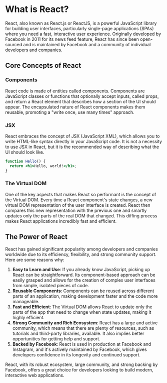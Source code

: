 # What is React?

React, also known as React.js or ReactJS, is a powerful JavaScript library for building user interfaces, particularly single-page applications (SPAs) where you need a fast, interactive user experience. Originally developed by Facebook in 2011 for its news feed feature, React has since been open-sourced and is maintained by Facebook and a community of individual developers and companies.

## Core Concepts of React

### Components

React code is made of entities called components. Components are JavaScript classes or functions that optionally accept inputs, called props, and return a React element that describes how a section of the UI should appear. The encapsulated nature of React components makes them reusable, promoting a "write once, use many times" approach.

### JSX

React embraces the concept of JSX (JavaScript XML), which allows you to write HTML-like syntax directly in your JavaScript code. It is not a necessity to use JSX in React, but it is the recommended way of describing what the UI should look like.

```jsx
function Hello() {
  return <h1>Hello, world!</h1>;
}
```

### The Virtual DOM

One of the key aspects that makes React so performant is the concept of the Virtual DOM. Every time a React component's state changes, a new virtual DOM representation of the user interface is created. React then compares this new representation with the previous one and smartly updates only the parts of the real DOM that changed. This diffing process makes React applications incredibly fast and efficient.

## The Power of React

React has gained significant popularity among developers and companies worldwide due to its efficiency, flexibility, and strong community support. Here are some reasons why:

1. **Easy to Learn and Use**: If you already know JavaScript, picking up React can be straightforward. Its component-based approach can be easily grasped and allows for the creation of complex user interfaces from simple, isolated pieces of code.
2. **Reusable Components**: Components can be reused across different parts of an application, making development faster and the code more manageable.
3. **Fast and Efficient**: The Virtual DOM allows React to update only the parts of the app that need to change when state updates, making it highly efficient.
4. **Strong Community and Rich Ecosystem**: React has a large and active community, which means that there are plenty of resources, such as tutorials and third-party libraries, available. It also implies better opportunities for getting help and support.
5. **Backed by Facebook**: React is used in production at Facebook and Instagram, and it's actively maintained by Facebook, which gives developers confidence in its longevity and continued support.

React, with its robust ecosystem, large community, and strong backing by Facebook, offers a great choice for developers looking to build modern, interactive web applications.